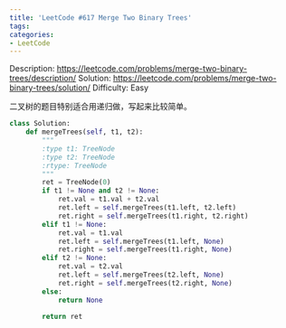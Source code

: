 ```yaml
---
title: 'LeetCode #617 Merge Two Binary Trees'
tags:
categories:
- LeetCode
---
```


Description: https://leetcode.com/problems/merge-two-binary-trees/description/
Solution: https://leetcode.com/problems/merge-two-binary-trees/solution/
Difficulty: Easy

二叉树的题目特别适合用递归做，写起来比较简单。

```python
class Solution:
    def mergeTrees(self, t1, t2):
        """
        :type t1: TreeNode
        :type t2: TreeNode
        :rtype: TreeNode
        """
        ret = TreeNode(0)
        if t1 != None and t2 != None:
            ret.val = t1.val + t2.val
            ret.left = self.mergeTrees(t1.left, t2.left)
            ret.right = self.mergeTrees(t1.right, t2.right)
        elif t1 != None:
            ret.val = t1.val
            ret.left = self.mergeTrees(t1.left, None)
            ret.right = self.mergeTrees(t1.right, None)
        elif t2 != None:
            ret.val = t2.val
            ret.left = self.mergeTrees(t2.left, None)
            ret.right = self.mergeTrees(t2.right, None)
        else:
            return None
            
        return ret
```